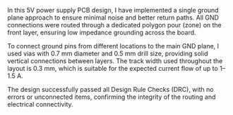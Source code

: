 In this 5V power supply PCB design, I have implemented a single ground plane approach to ensure minimal noise and better return paths. 
All GND connections were routed through a dedicated polygon pour (zone) on the front layer, ensuring low impedance grounding across the board.

To connect ground pins from different locations to the main GND plane, I used vias with 0.7 mm diameter and 0.5 mm drill size, providing solid vertical connections between layers. 
The track width used throughout the layout is 0.3 mm, which is suitable for the expected current flow of up to 1–1.5 A.

The design successfully passed all Design Rule Checks (DRC), with no errors or unconnected items, confirming the integrity of the routing and electrical connectivity.
